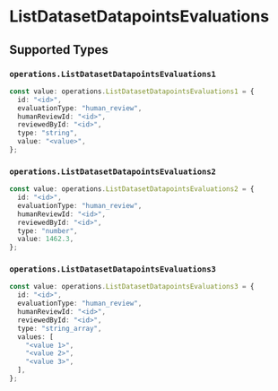 # ListDatasetDatapointsEvaluations


## Supported Types

### `operations.ListDatasetDatapointsEvaluations1`

```typescript
const value: operations.ListDatasetDatapointsEvaluations1 = {
  id: "<id>",
  evaluationType: "human_review",
  humanReviewId: "<id>",
  reviewedById: "<id>",
  type: "string",
  value: "<value>",
};
```

### `operations.ListDatasetDatapointsEvaluations2`

```typescript
const value: operations.ListDatasetDatapointsEvaluations2 = {
  id: "<id>",
  evaluationType: "human_review",
  humanReviewId: "<id>",
  reviewedById: "<id>",
  type: "number",
  value: 1462.3,
};
```

### `operations.ListDatasetDatapointsEvaluations3`

```typescript
const value: operations.ListDatasetDatapointsEvaluations3 = {
  id: "<id>",
  evaluationType: "human_review",
  humanReviewId: "<id>",
  reviewedById: "<id>",
  type: "string_array",
  values: [
    "<value 1>",
    "<value 2>",
    "<value 3>",
  ],
};
```

